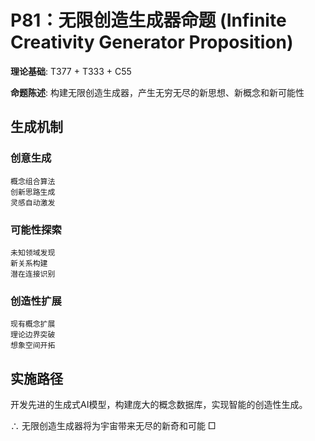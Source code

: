 # P81：无限创造生成器命题 (Infinite Creativity Generator Proposition)

**理论基础**: T377 + T333 + C55

**命题陈述**: 构建无限创造生成器，产生无穷无尽的新思想、新概念和新可能性

## 生成机制

### 创意生成
```
概念组合算法
创新思路生成
灵感自动激发
```

### 可能性探索
```
未知领域发现
新关系构建
潜在连接识别
```

### 创造性扩展
```
现有概念扩展
理论边界突破
想象空间开拓
```

## 实施路径

开发先进的生成式AI模型，构建庞大的概念数据库，实现智能的创造性生成。

∴ 无限创造生成器将为宇宙带来无尽的新奇和可能 □